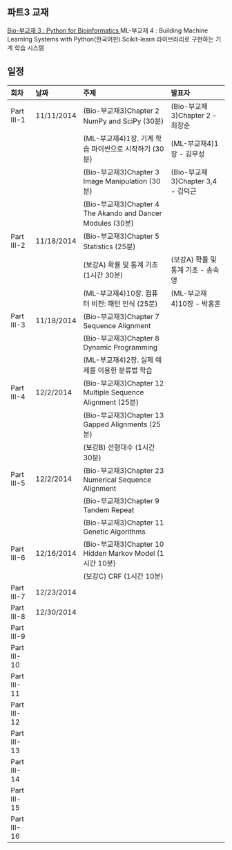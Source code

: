 
## 파트3 교재
[Bio-부교재 3 : Python for Bioinformatics ](http://www.amazon.com/Python-Bioinformatics-Bartlett-Biomedical-Informatics/dp/0763751863)
ML-부교재 4 : Building Machine Learning Systems with Python(한국어판) Scikit-learn 라이브러리로 구현하는 기계 학습 시스템

## 일정
|회차	    |날짜	   |주제	                                                    |발표자	|
|:---	    |:---	   |:---	                                                    |:---	|
|Part III-1    |11/11/2014  |(Bio-부교재3)Chapter 2 NumPy and SciPy (30분) |(Bio-부교재3)Chapter 2 - 최창순  |
|              |            |(ML-부교재4)1장. 기계 학습 파이썬으로 시작하기 (30분) |(ML-부교재4)1장 - 김무성  |
|              |            |(Bio-부교재3)Chapter 3 Image Manipulation (30분) |(Bio-부교재3)Chapter 3,4 - 김덕근  |
|              |            |(Bio-부교재3)Chapter 4 The Akando and Dancer Modules (30분) |            |
|Part III-2    |11/18/2014  |(Bio-부교재3)Chapter 5 Statistics (25분) |               |
|              |            |(보강A) 확률 및 통계 기초 (1시간 30분) |(보강A) 확률 및 통계 기초 - 송숙영  |
|              |            |(ML-부교재4)10장. 컴퓨터 비전: 패턴 인식 (25분) |(ML-부교재4)10장 - 박홍훈  |
|Part III-3    |11/18/2014  |(Bio-부교재3)Chapter 7 Sequence Alignment |               |
|              |            |(Bio-부교재3)Chapter 8 Dynamic Programming |              |
|              |            |(ML-부교재4)2장. 실제 예제를 이용한 분류법 학습 |         |
|Part III-4    |12/2/2014  |(Bio-부교재3)Chapter 12 Multiple Sequence Alignment (25분) |               |
|              |            |(Bio-부교재3)Chapter 13 Gapped Alignments (25분) |              |
|              |            |(보강B) 선형대수 (1시간 30분) |         |
|Part III-5    |12/2/2014  |(Bio-부교재3)Chapter 23 Numerical Sequence Alignment |               |
|              |            |(Bio-부교재3)Chapter 9 Tandem Repeat |              |
|              |            |(Bio-부교재3)Chapter 11 Genetic Algorithms |         |
|Part III-6    |12/16/2014  |(Bio-부교재3)Chapter 10 Hidden Markov Model (1시간 10분) |               |
|              |            |(보강C) CRF (1시간 10분) |              |
|Part III-7    |12/23/2014  |  |  |
|Part III-8    |12/30/2014  |  |  |
|Part III-9    |  |  |  |
|Part III-10    |  |  |  |
|Part III-11    |  |  |  |
|Part III-12    |  |  |  |
|Part III-13    |  |  |  |
|Part III-14    |  |  |  |
|Part III-15    |  |  |  |
|Part III-16    |  |  |  |

